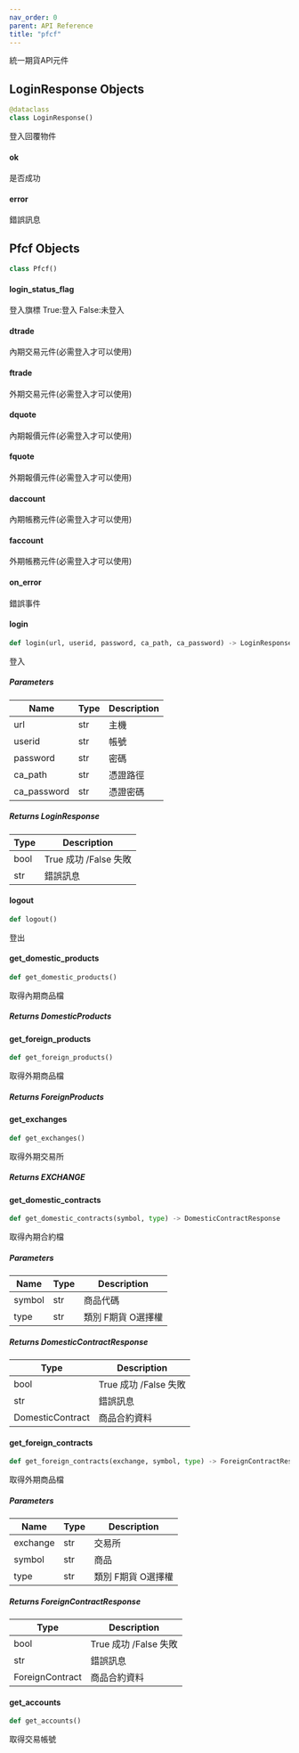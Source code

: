 ```yaml
---  
nav_order: 0
parent: API Reference  
title: "pfcf"
--- 
```

統一期貨API元件

<a id="pfcf.LoginResponse"></a>

## LoginResponse Objects

```python
@dataclass
class LoginResponse()
```

登入回覆物件

<a id="pfcf.LoginResponse.ok"></a>

#### ok

是否成功

<a id="pfcf.LoginResponse.error"></a>

#### error

錯誤訊息

<a id="pfcf.Pfcf"></a>

## Pfcf Objects

```python
class Pfcf()
```

<a id="pfcf.Pfcf.login_status_flag"></a>

#### login\_status\_flag

登入旗標 True:登入 False:未登入

<a id="pfcf.Pfcf.dtrade"></a>

#### dtrade

內期交易元件(必需登入才可以使用)

<a id="pfcf.Pfcf.ftrade"></a>

#### ftrade

外期交易元件(必需登入才可以使用)

<a id="pfcf.Pfcf.dquote"></a>

#### dquote

內期報價元件(必需登入才可以使用)

<a id="pfcf.Pfcf.fquote"></a>

#### fquote

外期報價元件(必需登入才可以使用)

<a id="pfcf.Pfcf.daccount"></a>

#### daccount

內期帳務元件(必需登入才可以使用)

<a id="pfcf.Pfcf.faccount"></a>

#### faccount

外期帳務元件(必需登入才可以使用)

<a id="pfcf.Pfcf.on_error"></a>

#### on\_error

錯誤事件

<a id="pfcf.Pfcf.login"></a>

#### login

```python
def login(url, userid, password, ca_path, ca_password) -> LoginResponse
```

登入
##### Parameters 

| Name | Type | Description |
| ------ | ------ | ------------- |
| url|str | 主機 |     
| userid | str | 帳號 |  
| password | str | 密碼 |  
| ca_path | str | 憑證路徑 |   
| ca_password | str | 憑證密碼 |  

##### Returns LoginResponse

| Type | Description |
| ------ | ------------- |
| bool | True 成功 /False 失敗 |    
| str | 錯誤訊息 |

<a id="pfcf.Pfcf.logout"></a>

#### logout

```python
def logout()
```

登出

<a id="pfcf.Pfcf.get_domestic_products"></a>

#### get\_domestic\_products

```python
def get_domestic_products()
```

取得內期商品檔
##### Returns DomesticProducts

<a id="pfcf.Pfcf.get_foreign_products"></a>

#### get\_foreign\_products

```python
def get_foreign_products()
```

取得外期商品檔
##### Returns ForeignProducts

<a id="pfcf.Pfcf.get_exchanges"></a>

#### get\_exchanges

```python
def get_exchanges()
```

取得外期交易所
##### Returns EXCHANGE

<a id="pfcf.Pfcf.get_domestic_contracts"></a>

#### get\_domestic\_contracts

```python
def get_domestic_contracts(symbol, type) -> DomesticContractResponse
```

取得內期合約檔
##### Parameters 

| Name | Type | Description |
| ------ | ------ | ------------- |
| symbol | str | 商品代碼 |         
| type | str | 類別 F期貨 O選擇權 |  

##### Returns DomesticContractResponse

| Type | Description |
| ------ | ------------- |
| bool | True 成功 /False 失敗 |    
| str | 錯誤訊息 |    
| DomesticContract | 商品合約資料 |

<a id="pfcf.Pfcf.get_foreign_contracts"></a>

#### get\_foreign\_contracts

```python
def get_foreign_contracts(exchange, symbol, type) -> ForeignContractResponse
```

取得外期商品檔
##### Parameters 

| Name | Type | Description |
| ------ | ------ | ------------- |
| exchange | str | 交易所 |         
| symbol |str | 商品 |         
| type | str | 類別 F期貨 O選擇權 |         

##### Returns ForeignContractResponse

| Type | Description |
| ------ | ------------- |
| bool | True 成功 /False 失敗 |    
| str | 錯誤訊息 |    
| ForeignContract | 商品合約資料 |

<a id="pfcf.Pfcf.get_accounts"></a>

#### get\_accounts

```python
def get_accounts()
```

取得交易帳號

